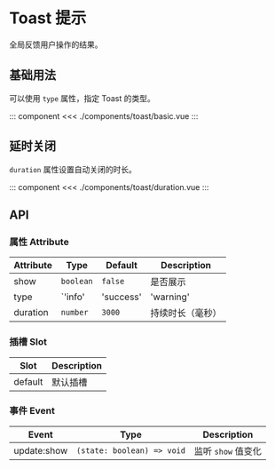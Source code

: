 # Toast 提示

全局反馈用户操作的结果。

## 基础用法

可以使用 `type` 属性，指定 Toast 的类型。

::: component <Basic/>
<<< ./components/toast/basic.vue
:::

## 延时关闭

`duration` 属性设置自动关闭的时长。

::: component <Duration/>
<<< ./components/toast/duration.vue
:::

## API

### 属性 Attribute

| Attribute | Type                                       | Default | Description   |
|-----------|--------------------------------------------|---------|---------------|
| show      | `boolean`                                  | `false` | 是否展示        |
| type      | `'info' | 'success' | 'warning' | 'error'` | `info`  | 提示的类型      |
| duration  | `number`                                   | `3000`  | 持续时长（毫秒） |

### 插槽 Slot

| Slot    | Description |
|---------|-------------|
| default | 默认插槽     |

### 事件 Event

| Event       | Type                       | Description       |
|-------------|----------------------------|-------------------|
| update:show | `(state: boolean) => void` | 监听 `show` 值变化  |


<script setup>
  import Basic from './basic.vue'
  import Duration from './duration.vue'
</script>